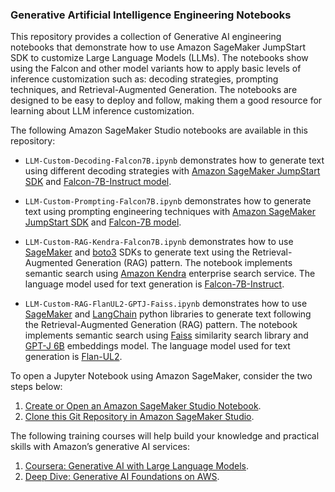 ### Generative Artificial Intelligence Engineering Notebooks

This repository provides a collection of Generative AI engineering notebooks that demonstrate how to use Amazon SageMaker JumpStart SDK to customize Large Language Models (LLMs). The notebooks show using the Falcon and other model variants how to apply basic levels of inference customization such as: decoding strategies, prompting techniques, and Retrieval-Augmented Generation. The notebooks are designed to be easy to deploy and follow, making them a good resource for learning about LLM inference customization.

The following Amazon SageMaker Studio notebooks are available in this repository:
- `LLM-Custom-Decoding-Falcon7B.ipynb` demonstrates how to generate text using different decoding strategies with [Amazon SageMaker JumpStart SDK](https://sagemaker.readthedocs.io/en/v2.82.0/overview.html#use-prebuilt-models-with-sagemaker-jumpstart) and [Falcon-7B-Instruct model](https://huggingface.co/tiiuae/falcon-7b-instruct).

- `LLM-Custom-Prompting-Falcon7B.ipynb` demonstrates how to generate text using prompting engineering techniques with [Amazon SageMaker JumpStart SDK](https://sagemaker.readthedocs.io/en/v2.82.0/overview.html#use-prebuilt-models-with-sagemaker-jumpstart) and [Falcon-7B model](https://huggingface.co/tiiuae/falcon-7b).
  
- `LLM-Custom-RAG-Kendra-Falcon7B.ipynb` demonstrates how to use [SageMaker](https://sagemaker.readthedocs.io/en/stable/) and [boto3](https://boto3.amazonaws.com/v1/documentation/api/latest/index.html) SDKs to generate text using the Retrieval-Augmented Generation (RAG) pattern. The notebook implements semantic search using [Amazon Kendra](https://aws.amazon.com/kendra/) enterprise search service. The language model used for text generation is [Falcon-7B-Instruct](https://huggingface.co/tiiuae/falcon-7b-instruct).

- `LLM-Custom-RAG-FlanUL2-GPTJ-Faiss.ipynb` demonstrates how to use [SageMaker](https://sagemaker.readthedocs.io/en/stable/) and [LangChain](https://python.langchain.com/docs/get_started/introduction.html) python libraries to generate text following the Retrieval-Augmented Generation (RAG) pattern. The notebook implements semantic search using [Faiss](https://engineering.fb.com/2017/03/29/data-infrastructure/faiss-a-library-for-efficient-similarity-search/) similarity search library and [GPT-J 6B](https://huggingface.co/EleutherAI/gpt-j-6b) embeddings model. The language model used for text generation is [Flan-UL2](https://huggingface.co/google/flan-ul2).


To open a Jupyter Notebook using Amazon SageMaker, consider the two steps below:
1. [Create or Open an Amazon SageMaker Studio Notebook](https://docs.aws.amazon.com/sagemaker/latest/dg/notebooks-create-open.html).
2. [Clone this Git Repository in Amazon SageMaker Studio](https://docs.aws.amazon.com/sagemaker/latest/dg/studio-tasks-git.html).

The following training courses will help build your knowledge and practical skills with Amazon’s generative AI services:
1. [Coursera: Generative AI with Large Language Models](https://aws.amazon.com/blogs/aws/generative-ai-with-large-language-models-new-hands-on-course-by-deeplearning-ai-and-aws/).
2. [Deep Dive: Generative AI Foundations on AWS](https://aws.amazon.com/blogs/machine-learning/new-technical-deep-dive-course-generative-ai-foundations-on-aws/).
